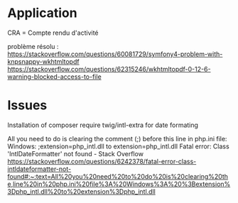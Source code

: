 # Application

CRA = Compte rendu d'activité

problème résolu :
https://stackoverflow.com/questions/60081729/symfony4-problem-with-knpsnappy-wkhtmltopdf
https://stackoverflow.com/questions/62315246/wkhtmltopdf-0-12-6-warning-blocked-access-to-file

# Issues

Installation of composer require twig/intl-extra for date formating

All you need to do is clearing the comment (;) before this line in php.ini file: Windows: ;extension=php_intl.dll to extension=php_intl.dll
Fatal error: Class 'IntlDateFormatter' not found - Stack Overflow
https://stackoverflow.com/questions/6242378/fatal-error-class-intldateformatter-not-found#:~:text=All%20you%20need%20to%20do%20is%20clearing%20the,line%20in%20php.ini%20file%3A%20Windows%3A%20%3Bextension%3Dphp_intl.dll%20to%20extension%3Dphp_intl.dll
